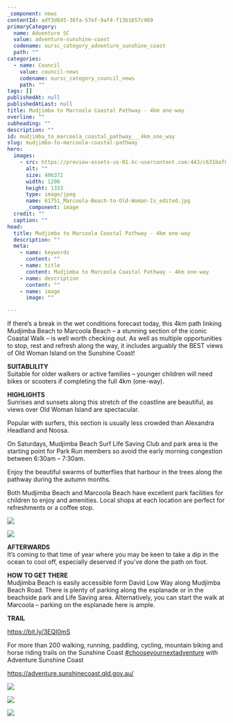 ```yaml
---
_component: news
contentId: adf3d845-38fa-57ef-9af4-f13b1657c969
primaryCategory:
  name: Adventure SC
  value: adventure-sunshine-coast
  codename: oursc_category_adventure_sunshine_coast
  path: ""
categories:
  - name: Council
    value: council-news
    codename: oursc_category_council_news
    path: ""
tags: []
publishedAt: null
publishedAtLast: null
title: Mudjimba to Marcoola Coastal Pathway - 4km one-way
overline: ""
subheading: ""
description: ""
id: mudjimba_to_marcoola_coastal_pathway___4km_one_way
slug: mudjimba-to-marcoola-coastal-pathway
hero:
  images:
    - src: https://preview-assets-us-01.kc-usercontent.com:443/c631baf8-1b46-001f-580c-d0001b68b4a8/4d47925c-ce22-46fb-b619-f686070a4ae8/61751_Marcoola-Beach-to-Old-Woman-Is_edited.jpg
      alt: ""
      size: 406372
      width: 1200
      height: 1333
      type: image/jpeg
      name: 61751_Marcoola-Beach-to-Old-Woman-Is_edited.jpg
      _component: image
  credit: ""
  caption: ""
head:
  title: Mudjimba to Marcoola Coastal Pathway - 4km one-way
  description: ""
  meta:
    - name: keywords
      content: ""
    - name: title
      content: Mudjimba to Marcoola Coastal Pathway - 4km one-way
    - name: description
      content: ""
    - name: image
      image: ""

---
```

If there’s a break in the wet conditions forecast today, this 4km path linking Mudjimba Beach to Marcoola Beach – a stunning section of the iconic Coastal Walk – is well worth checking out. As well as multiple opportunities to stop, rest and refresh along the way, it includes arguably the BEST views of Old Woman Island on the Sunshine Coast!

**SUITABLILITY**\
Suitable for older walkers or active families – younger children will need bikes or scooters if completing the full 4km (one-way).

**HIGHLIGHTS**\
Sunrises and sunsets along this stretch of the coastline are beautiful, as views over Old Woman Island are spectacular.

Popular with surfers, this section is usually less crowded than Alexandra Headland and Noosa.

On Saturdays, Mudjimba Beach Surf Life Saving Club and park area is the starting point for Park Run members so avoid the early morning congestion between 6:30am – 7:30am.

Enjoy the beautiful swarms of butterflies that harbour in the trees along the pathway during the autumn months.

Both Mudjimba Beach and Marcoola Beach have excellent park facilities for children to enjoy and amenities. Local shops at each location are perfect for refreshments or a coffee stop.

![](https://preview-assets-us-01.kc-usercontent.com:443/c631baf8-1b46-001f-580c-d0001b68b4a8/e08001c6-06cb-4811-8a80-39ce71d2658f/61751_Marcoola-coastal-path_edited-922x1024.jpg)

![](https://preview-assets-us-01.kc-usercontent.com:443/c631baf8-1b46-001f-580c-d0001b68b4a8/9c8475ec-e396-4806-b731-e1a22bc92a17/61751_Sunset-over-Old-Woman-Island-Mudjimba-Beach_edited-1024x768.jpg)

**AFTERWARDS**\
It’s coming to that time of year where you may be keen to take a dip in the ocean to cool off, especially deserved if you’ve done the path on foot.

**HOW TO GET THERE**\
Mudjimba Beach is easily accessible form David Low Way along Mudjimba Beach Road. There is plenty of parking along the esplanade or in the beachside park and Life Saving area. Alternatively, you can start the walk at Marcoola – parking on the esplanade here is ample.

**TRAIL**

<https://bit.ly/3EQI0mS>


For more than 200 walking, running, paddling, cycling, mountain biking and horse riding trails on the Sunshine Coast [#chooseyournextadventure](https://www.facebook.com/hashtag/chooseyournextadventure?__eep__=6&__cft__%5b0%5d=AZWl5KIRXf4r3eBN0roM_5-kvHmgmXSaKD-0oIge5jm0pwaMYo-RcvMlv62LZLP7ZBnmhBhYjRVeVoc7PssUlVpr5JbyUpPK1xo4R5L_F5YUMmyVPF7YSRNLpharrOyb-2A&__tn__=*NK-R)
&#x20;with Adventure Sunshine Coast

<https://adventure.sunshinecoast.qld.gov.au/>


![](https://preview-assets-us-01.kc-usercontent.com:443/c631baf8-1b46-001f-580c-d0001b68b4a8/8ab2b0e1-5da8-43c3-8343-629c1c380595/61751_Marcoola-Beach_edited-1-922x1024.jpg)

![](https://preview-assets-us-01.kc-usercontent.com:443/c631baf8-1b46-001f-580c-d0001b68b4a8/0b133121-7d2f-4c50-9d14-d70892d0f315/61751_Mudjimba-Beach-playground_edited-1-768x1024.jpg)

![](https://preview-assets-us-01.kc-usercontent.com:443/c631baf8-1b46-001f-580c-d0001b68b4a8/a84dbcc5-a21d-4d46-b8dd-57790c584b80/Capture-5-1024x889.jpg)
